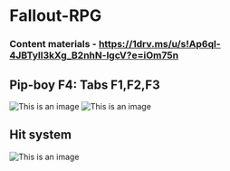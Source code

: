 # Fallout-RPG
### Content materials - https://1drv.ms/u/s!Ap6ql-4JBTyll3kXg_B2nhN-lgcV?e=iOm75n
## Pip-boy F4: Tabs F1,F2,F3
![This is an image](https://imgur.com/LE6Zkra)
![This is an image](https://imgur.com/zg91AAl)
## Hit system
![This is an image](https://imgur.com/gXybNbj) 

